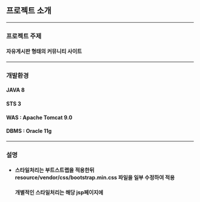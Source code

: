 ## 프로젝트 소개
------------

### 프로젝트 주제

#### 자유게시판 형태의 커뮤니티 사이트

------------

### 개발환경

#### JAVA 8
#### STS 3
#### WAS : Apache Tomcat 9.0
#### DBMS : Oracle 11g

------------

### 설명

+ #### 스타일처리는 부트스트랩을 적용한뒤 resource/vendor/css/bootstrap.min.css 파일을 일부 수정하여 적용 
  #### 개별적인 스타일처리는 해당 jsp페이지에 <style>태그로 처리

+ #### 댓글의 등록, 조회, 수정, 삭제처리와 첨부파일 처리는 Ajax를 활용하여 비동기식으로 처리하여 화면에 표시
  
+ #### 스프링 시큐리티로 일반 회원과 관리자를 나눠서 각각 다른 추가 기능을 구현
  + ##### 관리자는 회원 조회(ID : admin / PW : admin)
  + ##### 일반 회원은 회원 정보 조회, 수정, 탈퇴 가능

+ #### jquery를 활용하여 자바스크립트 이벤트 구현
  
